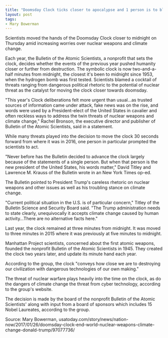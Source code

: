 ```yaml
---
title: "Doomsday Clock ticks closer to apocalypse and 1 person is to blame"
layout: post
tags:
- Mary Bowerman
---
```


Scientists moved the hands of the Doomsday Clock closer to midnight on Thursday amid increasing worries over nuclear weapons and climate change.

Each year, the Bulletin of the Atomic Scientists, a nonprofit that sets the clock, decides whether the events of the previous year pushed humanity closer or further from destruction. The symbolic clock is now two-and-a-half minutes from midnight, the closest it's been to midnight since 1953, when the hydrogen bomb was first tested.  Scientists blamed a cocktail of threats ranging from dangerous political rhetoric to the potential of nuclear threat as the catalyst for moving the clock closer towards doomsday.

"This year's Clock deliberations felt more urgent than usual…as trusted sources of information came under attack, fake news was on the rise, and words were used by a President-elect of the United States in cavalier and often reckless ways to address the twin threats of nuclear weapons and climate change," Rachel Bronson, the executive director and publisher of Bulletin of the Atomic Scientists, said in a statement.

While many threats played into the decision to move the clock 30 seconds forward from where it was in 2016, one person in particular prompted the scientists to act.

"Never before has the Bulletin decided to advance the clock largely because of the statements of a single person. But when that person is the new president of the United States, his words matter," David Titley and Lawrence M. Krauss of the Bulletin wrote in an New York Times op-ed.

The Bulletin pointed to President Trump's  careless rhetoric on nuclear weapons and other issues as well as his troubling stance on climate change.

"Current political situation in the U.S. is of particular concern," Titley of the Bulletin Science and Security Board said. "The Trump administration needs to state clearly, unequivocally it accepts climate change caused by human activity…There are no alternative facts here."

Last year, the clock remained at three minutes from midnight. It was moved to three minutes in 2015 where it was previously at five minutes to midnight.

Manhattan Project scientists, concerned about the first atomic weapons, founded the nonprofit Bulletin of the Atomic Scientists in 1945. They created the clock two years later, and update its minute hand each year.

According to the group, the clock "conveys how close we are to destroying our civilization with dangerous technologies of our own making."

The threat of nuclear warfare plays heavily into the time on the clock, as do the dangers of climate change the threat from cyber technology, according to the group's website.

The decision is made by the board of the nonprofit Bulletin of the Atomic Scientists'  along with input from a board of sponsors which includes 15 Nobel Laureates, according to the group.

Source: Mary Bowerman, usatoday.com/story/news/nation-now/2017/01/26/doomsday-clock-end-world-nuclear-weapons-climate-change-donald-trump/97077736/
